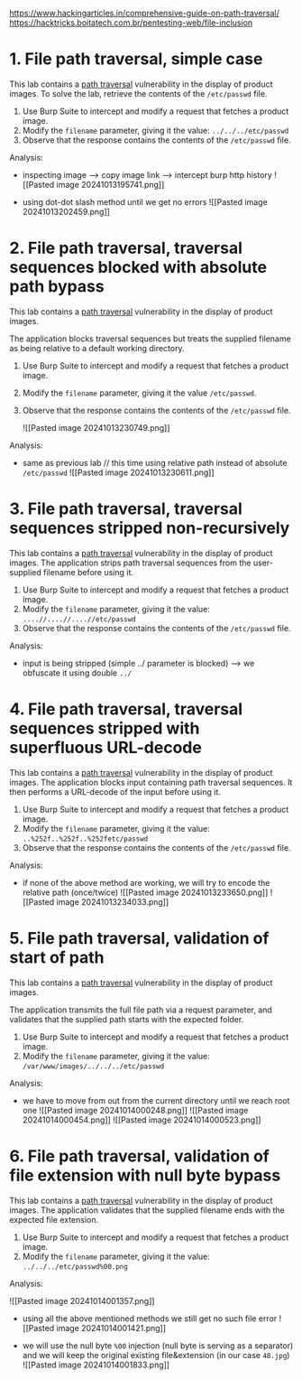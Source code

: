 https://www.hackingarticles.in/comprehensive-guide-on-path-traversal/
https://hacktricks.boitatech.com.br/pentesting-web/file-inclusion

# 1. File path traversal, simple case
This lab contains a [path traversal](https://portswigger.net/web-security/file-path-traversal) vulnerability in the display of product images.
To solve the lab, retrieve the contents of the `/etc/passwd` file.

1. Use Burp Suite to intercept and modify a request that fetches a product image.
2. Modify the `filename` parameter, giving it the value:
    `../../../etc/passwd`
3. Observe that the response contains the contents of the `/etc/passwd` file.

Analysis:
- inspecting image --> copy image link --> intercept burp http history
	![[Pasted image 20241013195741.png]]
	
- using dot-dot slash method until we get no errors 
	![[Pasted image 20241013202459.png]]

# 2. File path traversal, traversal sequences blocked with absolute path bypass
This lab contains a [path traversal](https://portswigger.net/web-security/file-path-traversal) vulnerability in the display of product images.

The application blocks traversal sequences but treats the supplied filename as being relative to a default working directory.

1. Use Burp Suite to intercept and modify a request that fetches a product image.
2. Modify the `filename` parameter, giving it the value `/etc/passwd`.
3. Observe that the response contains the contents of the `/etc/passwd` file.

	![[Pasted image 20241013230749.png]]

Analysis:

- same as previous lab // this time using relative path instead of absolute
  `/etc/passwd`
	![[Pasted image 20241013230611.png]]


# 3. File path traversal, traversal sequences stripped non-recursively
This lab contains a [path traversal](https://portswigger.net/web-security/file-path-traversal) vulnerability in the display of product images.
The application strips path traversal sequences from the user-supplied filename before using it.

1. Use Burp Suite to intercept and modify a request that fetches a product image.
2. Modify the `filename` parameter, giving it the value:
    `....//....//....//etc/passwd`
3. Observe that the response contains the contents of the `/etc/passwd` file.

Analysis:
- input is being stripped (simple ../ parameter is blocked) --> we obfuscate it using double `../`

# 4. File path traversal, traversal sequences stripped with superfluous URL-decode
This lab contains a [path traversal](https://portswigger.net/web-security/file-path-traversal) vulnerability in the display of product images.
The application blocks input containing path traversal sequences. It then performs a URL-decode of the input before using it.

1. Use Burp Suite to intercept and modify a request that fetches a product image.
2. Modify the `filename` parameter, giving it the value:
    `..%252f..%252f..%252fetc/passwd`
3. Observe that the response contains the contents of the `/etc/passwd` file.

Analysis:
- if none of the above method are working, we will try to encode the relative path (once/twice)
	![[Pasted image 20241013233650.png]]
	![[Pasted image 20241013234033.png]]

# 5. File path traversal, validation of start of path
This lab contains a [path traversal](https://portswigger.net/web-security/file-path-traversal) vulnerability in the display of product images.

The application transmits the full file path via a request parameter, and validates that the supplied path starts with the expected folder.

1. Use Burp Suite to intercept and modify a request that fetches a product image.
2. Modify the `filename` parameter, giving it the value:
    `/var/www/images/../../../etc/passwd`

Analysis:
- we have to move from out from the current directory until we reach root one
	![[Pasted image 20241014000248.png]]
		![[Pasted image 20241014000454.png]]
			![[Pasted image 20241014000523.png]]

# 6. File path traversal, validation of file extension with null byte bypass
This lab contains a [path traversal](https://portswigger.net/web-security/file-path-traversal) vulnerability in the display of product images.
The application validates that the supplied filename ends with the expected file extension.

1. Use Burp Suite to intercept and modify a request that fetches a product image.
2. Modify the `filename` parameter, giving it the value:
    `../../../etc/passwd%00.png`

Analysis:

![[Pasted image 20241014001357.png]]
- using all the above mentioned methods we still get no such file error
	![[Pasted image 20241014001421.png]]

- we will use the null byte `%00` injection (null byte is serving as a separator) and we will keep the original existing file&extension (in our case `48.jpg`)
	![[Pasted image 20241014001833.png]]

